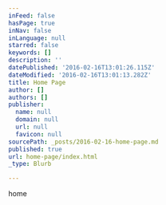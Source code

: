 ```yaml
---
inFeed: false
hasPage: true
inNav: false
inLanguage: null
starred: false
keywords: []
description: ''
datePublished: '2016-02-16T13:01:26.115Z'
dateModified: '2016-02-16T13:01:13.282Z'
title: Home Page
author: []
authors: []
publisher:
  name: null
  domain: null
  url: null
  favicon: null
sourcePath: _posts/2016-02-16-home-page.md
published: true
url: home-page/index.html
_type: Blurb

---
```

home